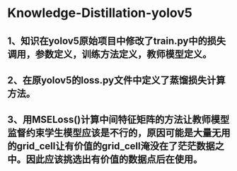 # Knowledge-Distillation-yolov5
## 1、知识在yolov5原始项目中修改了train.py中的损失调用，参数定义，训练方法定义，教师模型定义。
## 2、在原yolov5的loss.py文件中定义了蒸馏损失计算方法。

## 3、用MSELoss()计算中间特征矩阵的方法让教师模型监督约束学生模型应该是不行的，原因可能是大量无用的grid_cell让有价值的grid_cell淹没在了茫茫数据之中。因此应该挑选出有价值的数据点后在使用。
